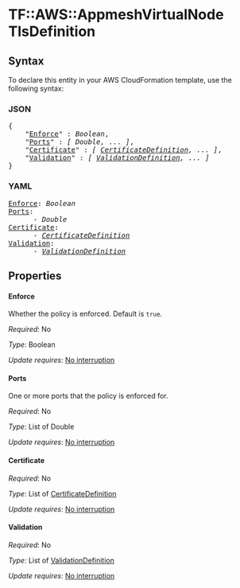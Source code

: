 # TF::AWS::AppmeshVirtualNode TlsDefinition

## Syntax

To declare this entity in your AWS CloudFormation template, use the following syntax:

### JSON

<pre>
{
    "<a href="#enforce" title="Enforce">Enforce</a>" : <i>Boolean</i>,
    "<a href="#ports" title="Ports">Ports</a>" : <i>[ Double, ... ]</i>,
    "<a href="#certificate" title="Certificate">Certificate</a>" : <i>[ <a href="certificatedefinition.md">CertificateDefinition</a>, ... ]</i>,
    "<a href="#validation" title="Validation">Validation</a>" : <i>[ <a href="validationdefinition.md">ValidationDefinition</a>, ... ]</i>
}
</pre>

### YAML

<pre>
<a href="#enforce" title="Enforce">Enforce</a>: <i>Boolean</i>
<a href="#ports" title="Ports">Ports</a>: <i>
      - Double</i>
<a href="#certificate" title="Certificate">Certificate</a>: <i>
      - <a href="certificatedefinition.md">CertificateDefinition</a></i>
<a href="#validation" title="Validation">Validation</a>: <i>
      - <a href="validationdefinition.md">ValidationDefinition</a></i>
</pre>

## Properties

#### Enforce

Whether the policy is enforced. Default is `true`.

_Required_: No

_Type_: Boolean

_Update requires_: [No interruption](https://docs.aws.amazon.com/AWSCloudFormation/latest/UserGuide/using-cfn-updating-stacks-update-behaviors.html#update-no-interrupt)

#### Ports

One or more ports that the policy is enforced for.

_Required_: No

_Type_: List of Double

_Update requires_: [No interruption](https://docs.aws.amazon.com/AWSCloudFormation/latest/UserGuide/using-cfn-updating-stacks-update-behaviors.html#update-no-interrupt)

#### Certificate

_Required_: No

_Type_: List of <a href="certificatedefinition.md">CertificateDefinition</a>

_Update requires_: [No interruption](https://docs.aws.amazon.com/AWSCloudFormation/latest/UserGuide/using-cfn-updating-stacks-update-behaviors.html#update-no-interrupt)

#### Validation

_Required_: No

_Type_: List of <a href="validationdefinition.md">ValidationDefinition</a>

_Update requires_: [No interruption](https://docs.aws.amazon.com/AWSCloudFormation/latest/UserGuide/using-cfn-updating-stacks-update-behaviors.html#update-no-interrupt)

